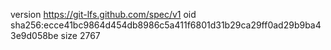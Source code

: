 version https://git-lfs.github.com/spec/v1
oid sha256:ecce41bc9864d454db8986c5a411f6801d31b29ca29ff0ad29b9ba43e9d058be
size 2767
